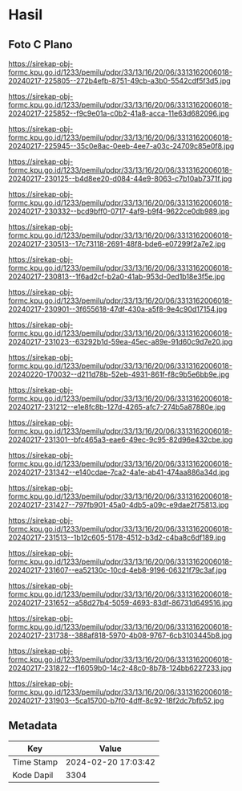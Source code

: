 # Hasil

## Foto C Plano

https://sirekap-obj-formc.kpu.go.id/1233/pemilu/pdpr/33/13/16/20/06/3313162006018-20240217-225805--272b4efb-8751-49cb-a3b0-5542cdf5f3d5.jpg

https://sirekap-obj-formc.kpu.go.id/1233/pemilu/pdpr/33/13/16/20/06/3313162006018-20240217-225852--f9c9e01a-c0b2-41a8-acca-11e63d682096.jpg

https://sirekap-obj-formc.kpu.go.id/1233/pemilu/pdpr/33/13/16/20/06/3313162006018-20240217-225945--35c0e8ac-0eeb-4ee7-a03c-24709c85e0f8.jpg

https://sirekap-obj-formc.kpu.go.id/1233/pemilu/pdpr/33/13/16/20/06/3313162006018-20240217-230125--b4d8ee20-d084-44e9-8063-c7b10ab7371f.jpg

https://sirekap-obj-formc.kpu.go.id/1233/pemilu/pdpr/33/13/16/20/06/3313162006018-20240217-230332--bcd9bff0-0717-4af9-b9f4-9622ce0db989.jpg

https://sirekap-obj-formc.kpu.go.id/1233/pemilu/pdpr/33/13/16/20/06/3313162006018-20240217-230513--17c73118-2691-48f8-bde6-e07299f2a7e2.jpg

https://sirekap-obj-formc.kpu.go.id/1233/pemilu/pdpr/33/13/16/20/06/3313162006018-20240217-230813--1f6ad2cf-b2a0-41ab-953d-0ed1b18e3f5e.jpg

https://sirekap-obj-formc.kpu.go.id/1233/pemilu/pdpr/33/13/16/20/06/3313162006018-20240217-230901--3f655618-47df-430a-a5f8-9e4c90d17154.jpg

https://sirekap-obj-formc.kpu.go.id/1233/pemilu/pdpr/33/13/16/20/06/3313162006018-20240217-231023--63292b1d-59ea-45ec-a89e-91d60c9d7e20.jpg

https://sirekap-obj-formc.kpu.go.id/1233/pemilu/pdpr/33/13/16/20/06/3313162006018-20240220-170032--d211d78b-52eb-4931-861f-f8c9b5e6bb9e.jpg

https://sirekap-obj-formc.kpu.go.id/1233/pemilu/pdpr/33/13/16/20/06/3313162006018-20240217-231212--e1e8fc8b-127d-4265-afc7-274b5a87880e.jpg

https://sirekap-obj-formc.kpu.go.id/1233/pemilu/pdpr/33/13/16/20/06/3313162006018-20240217-231301--bfc465a3-eae6-49ec-9c95-82d96e432cbe.jpg

https://sirekap-obj-formc.kpu.go.id/1233/pemilu/pdpr/33/13/16/20/06/3313162006018-20240217-231342--e140cdae-7ca2-4a1e-ab41-474aa886a34d.jpg

https://sirekap-obj-formc.kpu.go.id/1233/pemilu/pdpr/33/13/16/20/06/3313162006018-20240217-231427--797fb901-45a0-4db5-a09c-e9dae2f75813.jpg

https://sirekap-obj-formc.kpu.go.id/1233/pemilu/pdpr/33/13/16/20/06/3313162006018-20240217-231513--1b12c605-5178-4512-b3d2-c4ba8c6df189.jpg

https://sirekap-obj-formc.kpu.go.id/1233/pemilu/pdpr/33/13/16/20/06/3313162006018-20240217-231607--ea52130c-10cd-4eb8-9196-06321f79c3af.jpg

https://sirekap-obj-formc.kpu.go.id/1233/pemilu/pdpr/33/13/16/20/06/3313162006018-20240217-231652--a58d27b4-5059-4693-83df-86731d649516.jpg

https://sirekap-obj-formc.kpu.go.id/1233/pemilu/pdpr/33/13/16/20/06/3313162006018-20240217-231738--388af818-5970-4b08-9767-6cb3103445b8.jpg

https://sirekap-obj-formc.kpu.go.id/1233/pemilu/pdpr/33/13/16/20/06/3313162006018-20240217-231822--f16059b0-14c2-48c0-8b78-124bb6227233.jpg

https://sirekap-obj-formc.kpu.go.id/1233/pemilu/pdpr/33/13/16/20/06/3313162006018-20240217-231903--5ca15700-b7f0-4dff-8c92-18f2dc7bfb52.jpg


## Metadata

| Key        | Value               |
| ---------- | ------------------- |
| Time Stamp | 2024-02-20 17:03:42 |
| Kode Dapil | 3304                |



